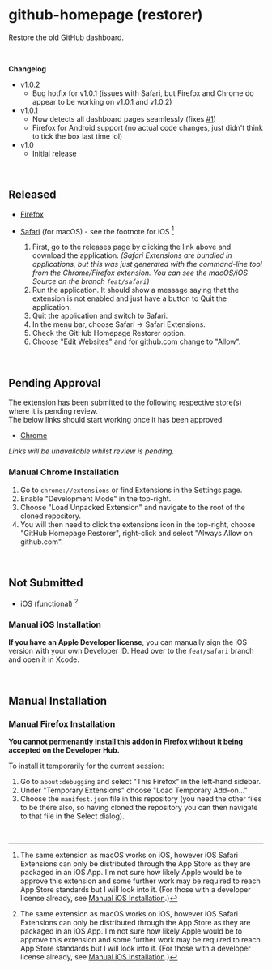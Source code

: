 # github-homepage (restorer)

Restore the old GitHub dashboard.

<br>

**Changelog**
- v1.0.2
  - Bug hotfix for v1.0.1 (issues with Safari, but Firefox and Chrome do appear to be working on v1.0.1 and v1.0.2)
- v1.0.1
  - Now detects all dashboard pages seamlessly (fixes [#1](https://github.com/SamJakob/github-homepage/issues/1))
  - Firefox for Android support (no actual code changes, just didn't think to tick the box last time lol)
- v1.0
  - Initial release

<br>

## Released


- [Firefox](https://addons.mozilla.org/en-US/firefox/addon/github-homepage-restorer/)
- [Safari](https://github.com/SamJakob/github-homepage/releases/latest) (for macOS) - see the footnote for iOS [^1]

  1. First, go to the releases page by clicking the link above and download the application.
     _(Safari Extensions are bundled in applications, but this was just generated with the command-line tool from the Chrome/Firefox extension. You can see the macOS/iOS Source on the branch `feat/safari`)_
  2. Run the application. It should show a message saying that the extension is not enabled and just have a button to Quit the application.
  3. Quit the application and switch to Safari.
  4. In the menu bar, choose Safari -> Safari Extensions.
  5. Check the GitHub Homepage Restorer option.
  6. Choose "Edit Websites" and for github.com change to "Allow".

<br>

## Pending Approval

The extension has been submitted to the following respective store(s) where it is pending review.  
The below links should start working once it has been approved.

- [Chrome](https://chrome.google.com/webstore/detail/cfdlcjikdibojiddgiijfeiaoohbklec/)

_Links will be unavailable whilst review is pending._

### Manual Chrome Installation

1. Go to `chrome://extensions` or find Extensions in the Settings page.
2. Enable "Development Mode" in the top-right.
3. Choose "Load Unpacked Extension" and navigate to the root of the cloned repository.
4. You will then need to click the extensions icon in the top-right, choose "GitHub Homepage Restorer", right-click and select "Always Allow on github.com".

<br>

## Not Submitted

- iOS (functional) [^1]

### Manual iOS Installation

**If you have an Apple Developer license**, you can manually sign the iOS version with your own Developer ID.
Head over to the `feat/safari` branch and open it in Xcode.

<br>

## Manual Installation

### Manual Firefox Installation

**You cannot permenantly install this addon in Firefox without it being accepted on the Developer Hub.**

To install it temporarily for the current session:

1. Go to `about:debugging` and select "This Firefox" in the left-hand sidebar.
2. Under "Temporary Extensions" choose "Load Temporary Add-on..."
3. Choose the `manifest.json` file in this repository (you need the other files to be there also, so having cloned the repository you can then navigate to that file in the Select dialog).

<br>

[^1]: The same extension as macOS works on iOS, however iOS Safari Extensions can only be distributed through the App Store as they are packaged in an iOS App. I'm not sure how likely Apple would be to approve this extension and some further work may be required to reach App Store standards but I will look into it. (For those with a developer license already, see [Manual iOS Installation](#manual-ios-installation).)
